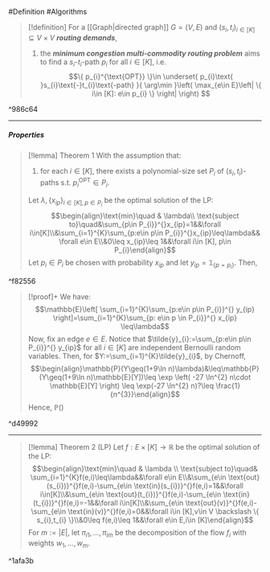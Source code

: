 #Definition #Algorithms 

> [!definition]
> For a [[Graph|directed graph]] $G=(V,E)$ and $(s_{i},t_{i})_{i\in [K]}\subseteq V\times V$ ***routing demands***, 
> 1. the ***minimum congestion multi-commodity routing problem*** aims to find a $s_{i}$-$t_{i}$-path $p_{i}$ for all $i\in [K]$, i.e. $$\{ p_{i}^{\text{OPT}} \}\in \underset{ p_{i}\text{ }s_{i}\text{-}t_{i}\text{-path} }{ \arg\min }\left( \max_{e\in E}\left| \{ i\in [K]: e\in p_{i} \} \right|  \right) $$

^986c64

---
##### Properties
> [!lemma] Theorem 1
> With the assumption that:
> 1. for each $i\in [K]$, there exists a polynomial-size set $P_{i}$ of $(s_{i},t_{i})$-paths s.t. $p_{i}^\text{OPT}\in P_{i}$. 
> 
> Let $\lambda,\{ x_{ip} \}_{i\in[K],p\in P_{i}}$ be the optimal solution of the LP: $$\begin{align}\text{min}\quad & \lambda\\ \text{subject to}\quad&\sum_{p\in P_{i}}^{}x_{ip}=1&&\forall i\in[K]\\&\sum_{i=1}^{K}\sum_{p:e\in p\in P_{i}}^{}x_{ip}\leq\lambda&& \forall e\in E\\&0\leq x_{ip}\leq 1&&\forall i\in [K], p\in P_{i}\end{align}$$
> Let $p_{i}\in P_{i}$ be chosen with probability $x_{ip}$ and let $y_{ip}=\mathbb{1}_{\{ p=p_{i} \}}$. Then,

^f82556

> [!proof]+
> We have: $$\mathbb{E}\left[ \sum_{i=1}^{K}\sum_{p:e\in p\in P_{i}}^{} y_{ip} \right]=\sum_{i=1}^{K}\sum_{p: e\in p \in P_{i}}^{} x_{ip} \leq\lambda$$Now, fix an edge $e\in E$. Notice that $\tilde{y}_{i}:=\sum_{p:e\in p\in P_{i}}^{} y_{ip}$ for all $i\in[K]$ are independent Bernoulli random variables. Then, for $Y:=\sum_{i=1}^{K}\tilde{y}_{i}$, by Chernoff, $$\begin{align}\mathbb{P}(Y\geq(1+9\ln n)\lambda)&\leq\mathbb{P}(Y\geq(1+9\ln n)\mathbb{E}[Y])\leq \exp \left( -27 \ln^{2} n\cdot  \mathbb{E}[Y] \right) \leq \exp(-27 \ln^{2} n)?\leq \frac{1}{n^{3}}\end{align}$$Hence, $\mathbb{P}()$

^d49992

---
> [!lemma] Theorem 2 (LP)
> Let $f:E \times[K]\to \mathbb{R}$ be the optimal solution of the LP: $$\begin{align}\text{min}\quad & \lambda  \\ \text{subject to}\quad& \sum_{i=1}^{K}f(e,i)\leq\lambda&&\forall e\in E\\&\sum_{e\in \text{out}(s_{i})}^{}f(e,i)-\sum_{e\in \text{in}(s_{i})}^{}f(e,i)=1&&\forall i\in[K]\\&\sum_{e\in \text{out}(t_{i})}^{}f(e,i)-\sum_{e\in \text{in}(t_{i})}^{}f(e,i)=-1&&\forall i\in[K]\\&\sum_{e\in \text{out}(v)}^{}f(e,i)-\sum_{e\in \text{in}(v)}^{}f(e,i)=0&&\forall i\in [K],v\in V \backslash \{ s_{i},t_{i} \}\\&0\leq f(e,i)\leq 1&&\forall e\in E,i\in [K]\end{align}$$For $m:=\left| E \right|$, let $\pi_{i1},\dots,\pi_{i m}$ be the decomposition of the flow $f_{i}$ with weights $w_{1},\dots,w_{m}$. 

^1afa3b

